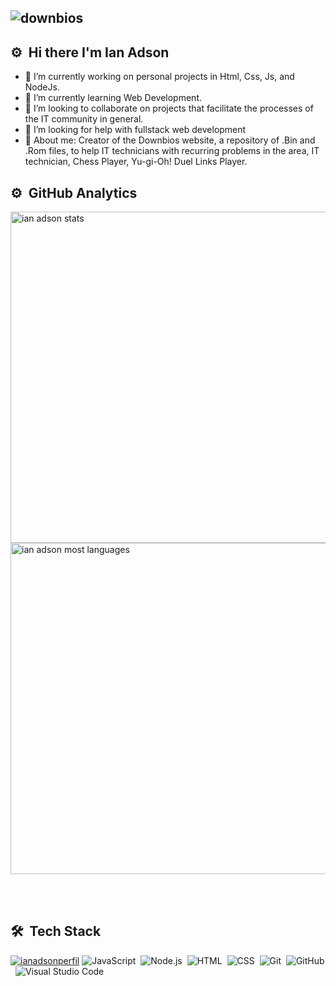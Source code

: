 ## <img align="center" src="https://lh3.googleusercontent.com/65LYK8Fag2o7jdwd-YnMV7eTP2gV19rTNWX6RFPapyUvqMSyXY6maDd4nbUAPwtWMcU8OQtElz1spO40ErRkRLPzmqOB3oucK4dum4bmMBXRWZ5377gX3IQe-GNLWk2T5mc4eyNLa9mj769l3LvjqeZ9Nawv9hMAvJiQBWazq8gs_MEUCHCoHekg-TKt_OOna0jgLt2KGyoEzY3dDVYAWm9aTxUO7VHekr-S1LJWefKIBPcipmOYszTNXHis0isA3EFycLYVARpfFZagkufW4jnzEdn4nEt_XZRBx_fitVv5qpaFqDRUMbNSQXNVcMHkUT0gZoouoJuPhSR9NY7VGFZjhxYumFkEvycjELQ-jIjaionpmYabnsRFo45yaKsjQFWG-5Tj2uRqiqz5mTmxz1XhE2elEbQ2yc5DfnCbo2XQXR0mCPpz3Sz1C1ONK45KPr8jh5iR4h_KXH2TcYEZyKoZdInCp5GXueQIEV14dPbC0pxirp8rJWhTuEWRxU7i-1zN_OwGyElcnKfk5Pst-1ku1vDAov83ojAGuaPJtbF-yecv-lJz3eDAE6SoI47aNaC6CnVPgTVyjyW4BjOJT5gIx8qvb9Y7_yB6lHTpWRBOyH5w4YoNiVGIZJtKGJhUR3e6VjgVN77Gm3HonrRs9n78K54r8sZHfQAhX1W1j2Ffn9wV6YCXMoIJxznePQASf7n8a1coV7Vs5pqYb0Pp7aLXRQ=w366-h78-no?authuser=0" alt="downbios"/>


## ⚙️ &nbsp;Hi there I'm Ian Adson

- 🔭 I’m currently working on personal projects in Html, Css, Js, and NodeJs.
- 🌱 I’m currently learning Web Development.
- 👯 I’m looking to collaborate on projects that facilitate the processes of the IT community in general.
- 🤔 I’m looking for help with fullstack web development
- 💬 About me: Creator of the Downbios website, a repository of .Bin and .Rom files, to help IT technicians with recurring problems in the area, IT technician, Chess Player, Yu-gi-Oh! Duel Links Player.


## ⚙️ &nbsp;GitHub Analytics

<p align="left">
<img width="530em" src="https://github-readme-stats.vercel.app/api?username=ianadson&show_icons=true&theme=flag-india" alt="ian adson stats"/>
<img width="530em" src="https://github-readme-stats.vercel.app/api/top-langs/?username=ianadson&layout=compact&theme=flag-india" alt="ian adson most languages"/>
</p>

<br><br>

## 🛠 &nbsp;Tech Stack

[![ianadsonperfil](https://img.shields.io/badge/-RocketSeat-blueviolet)](https://app.rocketseat.com.br/me/ian-adson-05403)
![JavaScript](https://img.shields.io/badge/-JavaScript-05122A?style=flat&logo=javascript)&nbsp;
![Node.js](https://img.shields.io/badge/-Node.js-05122A?style=flat&logo=node.js)&nbsp;
![HTML](https://img.shields.io/badge/-HTML-05122A?style=flat&logo=HTML5)&nbsp;
![CSS](https://img.shields.io/badge/-CSS-05122A?style=flat&logo=CSS3&logoColor=1572B6)&nbsp;
![Git](https://img.shields.io/badge/-Git-05122A?style=flat&logo=git)&nbsp;
![GitHub](https://img.shields.io/badge/-GitHub-05122A?style=flat&logo=github)&nbsp;
![Visual Studio Code](https://img.shields.io/badge/-Visual%20Studio%20Code-05122A?style=flat&logo=visual-studio-code&logoColor=007ACC)&nbsp;
